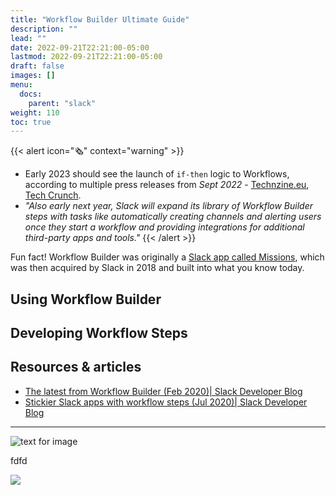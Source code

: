 ```yaml
---
title: "Workflow Builder Ultimate Guide"
description: ""
lead: ""
date: 2022-09-21T22:21:00-05:00
lastmod: 2022-09-21T22:21:00-05:00
draft: false
images: []
menu:
  docs:
    parent: "slack"
weight: 110
toc: true
---
```


{{< alert icon="🗞️" context="warning" >}}
- Early 2023 should see the launch of `if-then` logic to Workflows, according to multiple press releases from _Sept 2022_ - [Technzine.eu](https://www.techzine.eu/news/devops/87761/slack-expands-workflow-builder-with-if-then-statements/), [Tech Crunch](https://techcrunch.com/2022/09/01/slack-gains-new-automation-features-including-conditional-logic-for-workflows/).
-  _"Also early next year, Slack will expand its library of Workflow Builder steps with tasks like automatically creating channels and alerting users once they start a workflow and providing integrations for additional third-party apps and tools."_
{{< /alert >}}

Fun fact! Workflow Builder was originally a [Slack app called Missions](https://www.robotsandpencils.com/work/high-tech/missions/), which was then acquired by Slack in 2018 and built into what you know today.

## Using Workflow Builder  

## Developing Workflow Steps


## Resources & articles

- [The latest from Workflow Builder (Feb 2020)| Slack Developer Blog](https://medium.com/slack-developer-blog/the-latest-from-workflow-builder-8e0278ddc569)
- [Stickier Slack apps with workflow steps (Jul 2020)| Slack Developer Blog](https://medium.com/slack-developer-blog/stickier-slack-apps-with-workflow-steps-68f24ce48311)

---

![text for image](/images/impostor-syndrome-visualized.png)

fdfd

![](/images/screenshot-2022-09-22-at-09-20-09-excalidraw.png)
